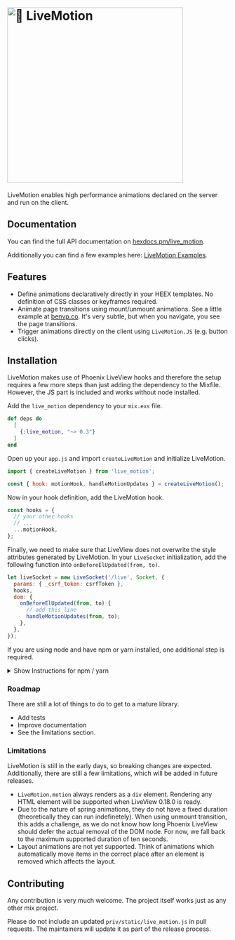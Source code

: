 <h1><img src="https://github.com/benvp/live_motion/raw/main/static/images/logo.png" alt="🍿 LiveMotion" width="400"></h1>

LiveMotion enables high performance animations declared on the server and run on the client.

## Documentation

You can find the full API documentation on [hexdocs.pm/live_motion](https://hexdocs.pm/live_motion/LiveMotion.html).

Additionally you can find a few examples here: [LiveMotion Examples](https://livemotion.benvp.co).

## Features

- Define animations declaratively directly in your HEEX templates. No definition of CSS
  classes or keyframes required.
- Animate page transitions using mount/unmount animations. See a little example
  at [benvp.co](https://benvp.co). It's very subtle, but when you navigate, you see the page transitions.
- Trigger animations directly on the client using `LiveMotion.JS` (e.g. button clicks).

## Installation

LiveMotion makes use of Phoenix LiveView hooks and therefore the setup requires a few more steps than just adding the dependency to the Mixfile. However, the JS part is included and works without node installed.

Add the `live_motion` dependency to your `mix.exs` file.

```elixir
def deps do
  [
    {:live_motion, "~> 0.3"}
  ]
end
```

Open up your `app.js` and import `createLiveMotion` and initialize LiveMotion.

```js
import { createLiveMotion } from 'live_motion';

const { hook: motionHook, handleMotionUpdates } = createLiveMotion();
```

Now in your hook definition, add the LiveMotion hook.

```js
const hooks = {
  // your other hooks
  // ...
  ...motionHook,
};
```

Finally, we need to make sure that LiveView does not overwrite the style attributes generated by LiveMotion. In your `LiveSocket` initialization, add the following function into `onBeforeElUpdated(from, to)`.

```js
let liveSocket = new LiveSocket('/live', Socket, {
  params: { _csrf_token: csrfToken },
  hooks,
  dom: {
    onBeforeElUpdated(from, to) {
      // add this line
      handleMotionUpdates(from, to);
    },
  },
});
```

If you are using node and have npm or yarn installed, one additional step is required.

<details>
  <summary>Show Instructions for npm / yarn</summary>

We need to add the JS part as a dependency to our package.json file. Add this to your package.json
file.

```json
{
  "dependencies": {
    "live_motion": "file:../deps/live_motion"
  }
}
```

Don't forget to run `npm install` or `yarn` afterwards.
</details>

### Roadmap

There are still a lot of things to do to get to a mature library.

- Add tests
- Improve documentation
- See the limitations section.

### Limitations

LiveMotion is still in the early days, so breaking changes are expected. Additionally, there
are still a few limitations, which will be added in future releases.

- `LiveMotion.motion` always renders as a `div` element. Rendering any HTML element will be supported when LiveView 0.18.0 is ready.
- Due to the nature of spring animations, they do not have
  a fixed duration (theoretically they can run indefinetely). When using unmount transition,
  this adds a challenge, as we do not know how long Phoenix LiveView should defer the actual
  removal of the DOM node. For now, we fall back to the maximum supported duration of ten seconds.
- Layout animations are not yet supported. Think of animations which automatically move
  items in the correct place after an element is removed which affects the layout.

## Contributing

Any contribution is very much welcome. The project itself works just as any other mix project.

Please do not include an updated `priv/static/live_motion.js` in pull requests. The maintainers will update it as part of the release process.
